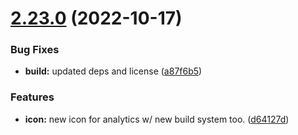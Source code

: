 # [2.23.0](https://github.com/bullhorn/bullhorn-icons/compare/v2.22.0...v2.23.0) (2022-10-17)


### Bug Fixes

* **build:** updated deps and license ([a87f6b5](https://github.com/bullhorn/bullhorn-icons/commit/a87f6b571def3233627fa64edf57eaf0754639cd))


### Features

* **icon:** new icon for analytics w/ new build system too. ([d64127d](https://github.com/bullhorn/bullhorn-icons/commit/d64127dadb54f8d1aed8047ee61b7989b78e9987))
